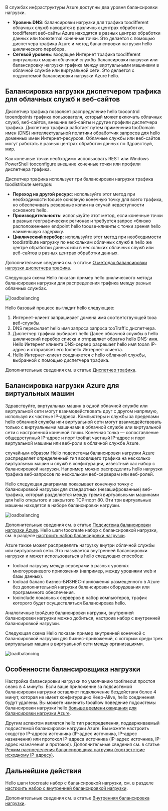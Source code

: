 

В службах инфраструктуры Azure доступны два уровня балансировки нагрузки.

* **Уровень DNS**: балансировки нагрузки для трафика toodifferent облачных служб находятся в различных центрах обработки, toodifferent веб-сайты Azure находятся в разных центрах обработки данных или tooexternal конечные точки. Это делается с помощью диспетчера трафика Azure и метод балансировки нагрузки hello циклического перебора.
* **Сетевой уровень**: входящее Интернет трафика toodifferent виртуальных машин облачной службы балансировки нагрузки или балансировку нагрузки трафика между виртуальными машинами в облачной службе или виртуальной сети. Это делается с подсистемой балансировки нагрузки Azure hello.

## <a name="traffic-manager-load-balancing-for-cloud-services-and-websites"></a>Балансировка нагрузки диспетчером трафика для облачных служб и веб-сайтов
Диспетчер трафика позволяет распределение hello toocontrol tooendpoints трафика пользователя, который может включать облачных служб, веб-сайтов, внешние веб-сайты и другие профили диспетчера трафика. Диспетчер трафика работает путем применения tooDomain имен (DNS) интеллектуальной политики обработчик запросов для hello доменных имен Интернет-ресурсов. Облачные службы или веб-сайтов могут работать в разных центрах обработки данных по Здравствуй, мир.

Как конечные точки необходимо использовать REST или Windows PowerShell tooconfigure внешние конечные точки или профили диспетчера трафика.

Диспетчер трафика использует три балансировки нагрузки трафика toodistribute методов:

* **Переход на другой ресурс**: используйте этот метод при необходимости toouse основную конечную точку для всего трафика, но обеспечивать резервные копии на случай недоступности основного hello.
* **Производительность**: используйте этот метод, если конечные точки в разных географических регионах и требуется запрос «близко расположенные» endpoint hello toouse-клиенты с точки зрения hello наименьшую задержку.
* **Циклический перебор:** используйте этот метод при необходимости toodistribute нагрузку по нескольким облачных служб в hello же центре обработки данных или в нескольких облачных служб или веб-сайтов в разных центрах обработки данных.

Дополнительные сведения см. в статье [О методах балансировки нагрузки диспетчера трафика](../articles/traffic-manager/traffic-manager-routing-methods.md).

Следующая схема Hello показан пример hello циклического метода балансировки нагрузки для распределения трафика между разных облачных службах.

![loadbalancing](./media/virtual-machines-common-load-balance/TMSummary.png)

Hello базовый процесс выглядит hello следующее:

1. Интернет-клиент запрашивает домена имя соответствующей tooa веб-службы.
2. DNS пересылает hello имя запроса запроса tooTraffic диспетчера.
3. Диспетчер трафика выбирает hello Далее облачной службы в hello циклический перебор списка и отправляет обратно hello DNS-имя. Hello Интернет клиента DNS-сервер разрешает hello имя tooan IP-адрес и отправляет его toohello Интернет-клиента.
4. Hello Интернет-клиент соединяется с hello облачной службы, выбранной с помощью диспетчера трафика.

Дополнительные сведения см. в статье [Диспетчер трафика](../articles/traffic-manager/traffic-manager-overview.md).

## <a name="azure-load-balancing-for-virtual-machines"></a>Балансировка нагрузки Azure для виртуальных машин
Здравствуйте, виртуальных машин в одной облачной службе или виртуальной сети могут взаимодействовать друг с другом напрямую, используя их частные IP-адреса. Компьютеры и службы за пределами hello облачной службы или виртуальной сети могут взаимодействовать только с виртуальными машинами в облачной службе или виртуальной сети с настроенной конечной точки. Конечная точка — сопоставление общедоступный IP-адрес и порт toothat частный IP-адрес и порт виртуальной машины или веб-роли в облачной службе Azure.

случайным образом Hello подсистемы балансировки нагрузки Azure распределяет определенный тип входящего трафика на несколько виртуальных машин и служб в конфигурации, известный как набор с балансировкой нагрузки. Например можно распределить hello нагрузки трафика веб-запросов по нескольким веб-серверам или веб-ролей.

Hello следующая диаграмма показывает конечную точку с балансировкой нагрузки для стандартных (незашифрованные) веб-трафика, который разделяется между тремя виртуальными машинами для hello открытого и закрытого TCP-порт 80. Эти три виртуальные машины находятся в наборе балансировки нагрузки.

![loadbalancing](./media/virtual-machines-common-load-balance/LoadBalancing.png)

Дополнительные сведения см. в статье [Подсистема балансировки нагрузки Azure](../articles/load-balancer/load-balancer-overview.md). Hello шаги toocreate набор с балансировкой нагрузки, см. в разделе [настроить набор балансировки нагрузки](../articles/load-balancer/load-balancer-get-started-internet-arm-ps.md).

Azure также может распределять нагрузку внутри облачной службы или виртуальной сети. Это называется внутренней балансировки нагрузки и может использоваться в hello следующих способов:

* tooload нагрузку между серверами в разных уровнях многоуровневого приложения (например, между уровнями web и базы данных).
* tooload баланс бизнес-БИЗНЕС-приложения размещенного в Azure без дополнительной нагрузки балансировки оборудования или программного обеспечения.
* tooinclude локальных серверов в набор компьютеров, трафик которого будет осуществляться Балансировка hello.

Аналогичные tooAzure балансировки нагрузки, внутренней балансировки нагрузки можно добиться, настроив набор с внутренней балансировкой нагрузки.

Следующая схема Hello показан пример внутренней конечной с балансировкой нагрузки для бизнес-приложений, с которым среди трех виртуальных машин в виртуальной сети между организациями.

![loadbalancing](./media/virtual-machines-common-load-balance/LOBServers.png)

## <a name="load-balancer-considerations"></a>Особенности балансировщика нагрузки
Настройка балансировки нагрузки по умолчанию tootimeout простоя сеанс в 4 минуты. Если ваше приложение за подсистемой балансировки нагрузки оставляет подключение бездействия более 4 минут, которая не имеет конфигурацию Keep-Alive, hello соединения будут удалены. Вы можете изменить tooallow поведение подсистемы балансировки нагрузки hello [больше времени ожидания для балансировки нагрузки Azure](../articles/load-balancer/load-balancer-tcp-idle-timeout.md).

Другим аспектом является hello тип распределения, поддерживаемый подсистемой балансировки нагрузки Azure. Вы можете настроить сходство IP-адреса источника (IP-адрес источника, IP-адрес назначения) или протокол IP-адреса источника (IP-адрес источника, IP-адрес назначения и протокол). Дополнительные сведения см. в статье [Режим распределения балансировщика нагрузки (соответствие исходному IP-адресу)](../articles/load-balancer/load-balancer-distribution-mode.md).

## <a name="next-steps"></a>Дальнейшие действия
Hello шаги toocreate набор с балансировкой нагрузки, см. в разделе [настроить набор с внутренней балансировкой нагрузки](../articles/load-balancer/load-balancer-get-started-ilb-arm-ps.md).

Дополнительные сведения см. в статье [Внутренняя балансировка нагрузки](../articles/load-balancer/load-balancer-internal-overview.md).

